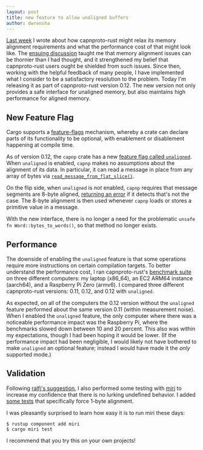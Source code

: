 ```yaml
---
layout: post
title: new feature to allow unaligned buffers
author: dwrensha
---
```


[Last week]({{site.baseurl}}/2020/01/11/unaligned-memory-access.html) I wrote about
how capnproto-rust might relax its memory alignment requirements
and what the performance cost of that might look like.
The [ensuing discussion](https://www.reddit.com/r/rust/comments/en9fmn/should_capnprotorust_force_users_to_worry_about/)
taught me that memory alignment issues can be thornier than I had thought,
and it strengthened my belief that capnproto-rust users ought be shielded
from such issues. Since then, working with the helpful feedback
of many people, I have implemented what I consider to be a satisfactory resolution to the problem.
Today I'm releasing it as part of capnproto-rust version 0.12.
The new version not only provides a safe interface for unaligned memory, but also maintains high performance
for aligned memory.

New Feature Flag
----
Cargo supports a
[feature-flags](https://doc.rust-lang.org/cargo/reference/manifest.html#the-features-section)
mechanism, whereby a crate can declare parts of its functionality to be optional, with enablement or disablement
happening at compile time.

As of version 0.12, the `capnp` crate has a new
[feature flag called `unaligned`](https://github.com/capnproto/capnproto-rust/blob/9fa83b89eebb10aba6a1181bb7e4f9a4fad916f6/capnp/Cargo.toml#L30-L32).
When `unaligned` is enabled, `capnp` makes no assumptions about the alignment of its data.
In particular, it can read a message in place from any array of bytes via
[`read_message_from_flat_slice()`](https://github.com/capnproto/capnproto-rust/blob/9fa83b89eebb10aba6a1181bb7e4f9a4fad916f6/capnp/src/serialize.rs#L57-L65).

On the flip side, when `unaligned` is *not* enabled, `capnp` requires that message segments are 8-byte aligned,
[returning an error](https://github.com/capnproto/capnproto-rust/blob/9fa83b89eebb10aba6a1181bb7e4f9a4fad916f6/capnp/src/private/arena.rs#L92-L100)
if it detects that's not the case.
The 8-byte alignment is then used whenever
`capnp` loads or stores a primitive value in a message.

With the new interface, there is no longer a need for the problematic `unsafe fn Word::bytes_to_words()`,
so that method no longer exists.


Performance
------

The downside of enabling the `unaligned` feature is that some operations require
more instructions on certain compilation targets.
To better understand the performance cost,
I ran capnproto-rust's
[benchmark suite](https://github.com/capnproto/capnproto-rust/tree/9fa83b89eebb10aba6a1181bb7e4f9a4fad916f6/benchmark)
on three different computers: my laptop (x86_64), an EC2 ARM64 instance (aarch64), and a Raspberry Pi Zero (armv6).
I compared three different capnproto-rust versions: 0.11, 0.12, and 0.12 with `unaligned`.

As expected, on all of the computers
the 0.12 version without the `unaligned` feature performed about the same version 0.11
(within measurement noise).
When I enabled the `unaligned` feature, the only computer where there
was a noticeable performance impact was the Raspberry Pi,
where the benchmarks slowed down between 10 and 20 percent.
This also was within my expectations, though I had been hoping
it would be lower. (If the performance impact had been negligible,
I would likely not have bothered to make `unaligned` an optional feature; instead
I would have made it the *only* supported mode.)


Validation
-------

Following [ralfj's suggestion](https://www.reddit.com/r/rust/comments/en9fmn/should_capnprotorust_force_users_to_worry_about/fedr67j/),
I also performed some testing with [miri](https://github.com/rust-lang/miri)
to increase my confidence that there is no lurking undefined behavior.
I added [some tests](https://github.com/capnproto/capnproto-rust/blob/9fa83b89eebb10aba6a1181bb7e4f9a4fad916f6/capnp/src/private/layout_test.rs#L24)
that specifically force 1-byte alignment.


I was pleasantly surprised to learn how easy it is to run miri these days:

```
$ rustup component add miri
$ cargo miri test
```

I recommend that you try this on your own projects!



